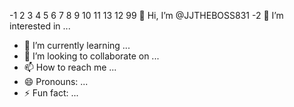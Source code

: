 -1
2
3
4
5
6
7
8
9
10
11
13
12
99
👋 Hi, I’m @JJTHEBOSS831
-2 👀 I’m interested in ...
- 🌱 I’m currently learning ...
- 💞️ I’m looking to collaborate on ...
- 📫 How to reach me ...
- 😄 Pronouns: ...
- ⚡ Fun fact: ...

<!---
JJTHEBOSS831/JJTHEBOSS831 is a ✨ special ✨ repository because its `README.md` (this file) appears on your GitHub profile.
You can click the Preview link to take a look at your changes.
--->
